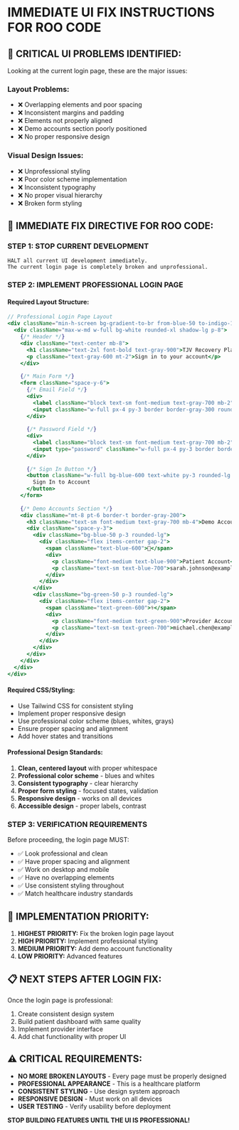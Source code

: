 # IMMEDIATE UI FIX INSTRUCTIONS FOR ROO CODE

## 🚨 **CRITICAL UI PROBLEMS IDENTIFIED:**

Looking at the current login page, these are the major issues:

### **Layout Problems:**
- ❌ Overlapping elements and poor spacing
- ❌ Inconsistent margins and padding
- ❌ Elements not properly aligned
- ❌ Demo accounts section poorly positioned
- ❌ No proper responsive design

### **Visual Design Issues:**
- ❌ Unprofessional styling
- ❌ Poor color scheme implementation
- ❌ Inconsistent typography
- ❌ No proper visual hierarchy
- ❌ Broken form styling

## 🎯 **IMMEDIATE FIX DIRECTIVE FOR ROO CODE:**

### **STEP 1: STOP CURRENT DEVELOPMENT**
```
HALT all current UI development immediately. 
The current login page is completely broken and unprofessional.
```

### **STEP 2: IMPLEMENT PROFESSIONAL LOGIN PAGE**

#### **Required Layout Structure:**
```jsx
// Professional Login Page Layout
<div className="min-h-screen bg-gradient-to-br from-blue-50 to-indigo-100 flex items-center justify-center p-4">
  <div className="max-w-md w-full bg-white rounded-xl shadow-lg p-8">
    {/* Header */}
    <div className="text-center mb-8">
      <h1 className="text-2xl font-bold text-gray-900">TJV Recovery Platform</h1>
      <p className="text-gray-600 mt-2">Sign in to your account</p>
    </div>
    
    {/* Main Form */}
    <form className="space-y-6">
      {/* Email Field */}
      <div>
        <label className="block text-sm font-medium text-gray-700 mb-2">Email Address</label>
        <input className="w-full px-4 py-3 border border-gray-300 rounded-lg focus:ring-2 focus:ring-blue-500 focus:border-transparent" />
      </div>
      
      {/* Password Field */}
      <div>
        <label className="block text-sm font-medium text-gray-700 mb-2">Password</label>
        <input type="password" className="w-full px-4 py-3 border border-gray-300 rounded-lg focus:ring-2 focus:ring-blue-500 focus:border-transparent" />
      </div>
      
      {/* Sign In Button */}
      <button className="w-full bg-blue-600 text-white py-3 rounded-lg font-medium hover:bg-blue-700 transition-colors">
        Sign In to Account
      </button>
    </form>
    
    {/* Demo Accounts Section */}
    <div className="mt-8 pt-6 border-t border-gray-200">
      <h3 className="text-sm font-medium text-gray-700 mb-4">Demo Accounts Available</h3>
      <div className="space-y-3">
        <div className="bg-blue-50 p-3 rounded-lg">
          <div className="flex items-center gap-2">
            <span className="text-blue-600">👤</span>
            <div>
              <p className="font-medium text-blue-900">Patient Account</p>
              <p className="text-sm text-blue-700">sarah.johnson@example.com</p>
            </div>
          </div>
        </div>
        <div className="bg-green-50 p-3 rounded-lg">
          <div className="flex items-center gap-2">
            <span className="text-green-600">⚕️</span>
            <div>
              <p className="font-medium text-green-900">Provider Account</p>
              <p className="text-sm text-green-700">michael.chen@example.com</p>
            </div>
          </div>
        </div>
      </div>
    </div>
  </div>
</div>
```

#### **Required CSS/Styling:**
- Use Tailwind CSS for consistent styling
- Implement proper responsive design
- Use professional color scheme (blues, whites, grays)
- Ensure proper spacing and alignment
- Add hover states and transitions

#### **Professional Design Standards:**
1. **Clean, centered layout** with proper whitespace
2. **Professional color scheme** - blues and whites
3. **Consistent typography** - clear hierarchy
4. **Proper form styling** - focused states, validation
5. **Responsive design** - works on all devices
6. **Accessible design** - proper labels, contrast

### **STEP 3: VERIFICATION REQUIREMENTS**

Before proceeding, the login page MUST:
- ✅ Look professional and clean
- ✅ Have proper spacing and alignment
- ✅ Work on desktop and mobile
- ✅ Have no overlapping elements
- ✅ Use consistent styling throughout
- ✅ Match healthcare industry standards

## 🔧 **IMPLEMENTATION PRIORITY:**

1. **HIGHEST PRIORITY:** Fix the broken login page layout
2. **HIGH PRIORITY:** Implement professional styling
3. **MEDIUM PRIORITY:** Add demo account functionality
4. **LOW PRIORITY:** Advanced features

## 📋 **NEXT STEPS AFTER LOGIN FIX:**

Once the login page is professional:
1. Create consistent design system
2. Build patient dashboard with same quality
3. Implement provider interface
4. Add chat functionality with proper UI

## ⚠️ **CRITICAL REQUIREMENTS:**

- **NO MORE BROKEN LAYOUTS** - Every page must be properly designed
- **PROFESSIONAL APPEARANCE** - This is a healthcare platform
- **CONSISTENT STYLING** - Use design system approach
- **RESPONSIVE DESIGN** - Must work on all devices
- **USER TESTING** - Verify usability before deployment

**STOP BUILDING FEATURES UNTIL THE UI IS PROFESSIONAL!**

